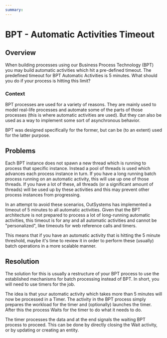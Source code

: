 ```yaml
---
summary:
---
```


# BPT - Automatic Activities Timeout

## Overview

When building processes using our Business Process Technology (BPT) you may build automatic activities which hit a pre-defined timeout. The predefined timeout for BPT Automatic Activities is 5 minutes. What should you do if your process is hitting this limit?

### Context

BPT processes are used for a variety  of reasons. They are mainly used to model real-life processes and automate some of the parts of those processes (this is where automatic activities are used). But they can also be used as a way to implement some sort of asynchronous behavior.

BPT was designed specifically for the former, but can be (to an extent) used for the latter purpose.

## Problems

Each BPT instance does not spawn a new thread which is running to process that specific instance. Instead a pool of threads is used which advances each process instance in turn. If you have a long running batch process running on an automatic activity, this will use up one of those threads. If you have a lot of these, all threads (or a significant amount of threads) will be used up by these activities and this may prevent other process instances from progressing.

In an attempt to avoid these scenarios, OutSystems has implemented a timeout of 5 minutes to all automatic activities. Given  that the BPT architecture is not prepared to process a lot of long-running automatic activities, this timeout is for any and all automatic activities and cannot be "personalized", like timeouts for web reference calls and timers.

This means that if you have an automatic activity that is hitting the 5 minute threshold, maybe it's time to review it in order to perform these (usually) batch operations in a more scalable manner.

## Resolution

The solution for this is usually a restructure of your BPT process to use the established mechanisms for batch processing instead of BPT. In short, you will need to use timers for the job.

The idea is that your automatic activity which takes more than 5 minutes will now be processed in a Timer. The activity in the BPT process simply prepares the workload for the timer and (optionally) launches the timer. After this the process Waits for the timer to do what it needs to do.

The timer processes the data and at the end signals the waiting BPT process to proceed. This can be done by directly closing the Wait activity, or by updating or creating an entity.

